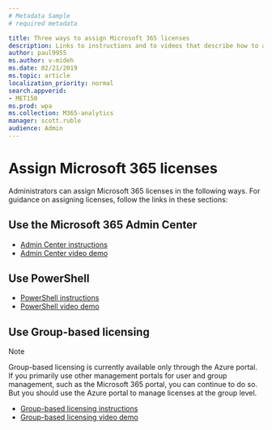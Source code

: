 ```yaml
---
# Metadata Sample
# required metadata

title: Three ways to assign Microsoft 365 licenses
description: Links to instructions and to videos that describe how to assign licenses using the Microsoft 365 Admin Center, PowerShell, and Group-based licensing. 
author: paul9955
ms.author: v-mideh
ms.date: 02/21/2019
ms.topic: article
localization_priority: normal 
search.appverid:
- MET150
ms.prod: wpa
ms.collection: M365-analytics
manager: scott.ruble
audience: Admin
---
```


# Assign Microsoft 365 licenses

Administrators can assign Microsoft 365 licenses in the following ways. For guidance on assigning licenses, follow the links in these sections:

## Use the Microsoft 365 Admin Center

 * [Admin Center instructions](https://aka.ms/Instructions_AssignLicenseUsingO365AdminCenter)
 * [Admin Center video demo](https://aka.ms/Video_AssignLicenseUsingO365AdminCenter)

## Use PowerShell

 * [PowerShell instructions](https://aka.ms/Instructions_AssignLicenseUsingPowerShell)
 * [PowerShell video demo](https://aka.ms/YouTube_AssignLicenseUsingPowerShell)

## Use Group-based licensing

> [!Note]
> Group-based licensing is currently available only through the Azure portal. If you primarily use other management portals for user and group management, such as the Microsoft 365 portal, you can continue to do so. But you should use the Azure portal to manage licenses at the group level.  

 * [Group-based licensing instructions](https://aka.ms/Instructions_AssignLicenseUsingGBL)
 * [Group-based licensing video demo](https://aka.ms/YouTube_AssignLicenseUsingGBL)
